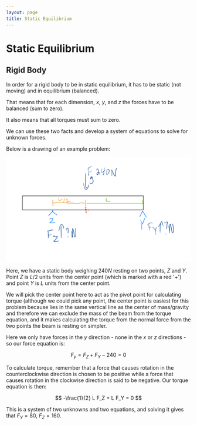 ```yaml
---
layout: page
title: Static Equilibrium
---
```


# Static Equilibrium

## Rigid Body

In order for a rigid body to be in static equilibrium, it has to be static (not moving) and in equilibrium (balanced).

That means that for each dimension, $x$, $y$, and $z$ the forces have to be balanced (sum to zero).

It also means that all torques must sum to zero.

We can use these two facts and develop a system of equations to solve for unknown forces.

Below is a drawing of an example problem:

![Static Equilibrium Problem](staticeq.png)


Here, we have a static body weighing $240 N$ resting on two points, $Z$ and $Y$. Point $Z$ is $L/2$ units from the center point (which is marked with a red '+') and point $Y$ is $L$ units from the center point.

We will pick the center point here to act as the pivot point for calculating torque (although we could pick any point, the center point is easiest for this problem because lies in the same vertical line as the center of mass/gravity and therefore we can exclude the mass of the beam from the torque equation, and it makes calculating the torque from the normal force from the two points the beam is resting on simpler.

Here we only have forces in the $y$ direction - none in the $x$ or $z$ directions - so our force equation is:


$$ F_y = F_Z + F_Y - 240 = 0 $$

To calculate torque, remember that a force that causes rotation in the counterclockwise direction is chosen to be positive while a force that causes rotation in the clockwise direction is said to be negative. Our torque equation is then:

$$ -\frac{1}{2} L F_Z + L F_Y = 0 $$

This is a system of two unknowns and two equations, and solving it gives that $F_Y = 80,~F_Z = 160$.

